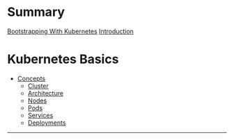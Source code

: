 # Summary
[Bootstrapping With Kubernetes](./cover/cover.md)
[Introduction](./chapter-0/chapter_0.md)
# Kubernetes Basics 
- [Concepts](./chapter-1/chapter_1.md)
    - [Cluster](./chapter-1/cluster.md)
    - [Architecture](./chapter-1/architecture.md)
    - [Nodes](./chapter-1/nodes.md)
    - [Pods](./chapter-1/pods.md)
    - [Services](./chapter-1/services.md)
    - [Deployments](./chapter-1/deployments.md)
<!-- # Advanced Usage I:  -->

---

<!-- [References](./references/references.md) -->
